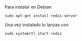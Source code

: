 Para instalar en Debian 

```
sudo apt-get install redis-server
```

Una vez instalado lo lanzas con 

```
sudo systemctl start redis
```



